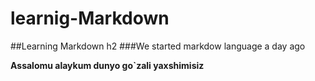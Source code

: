 # learnig-Markdown
##Learning Markdown  h2 
###We started markdow language a day ago 

**Assalomu alaykum dunyo go`zali yaxshimisiz**

